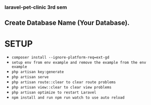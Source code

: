 ### laravel-pet-clinic 3rd sem
## Create Database Name (Your Database).

# SETUP

-   `composer install --ignore-platform-req=ext-gd`
-   `setup env from env example and remove the example from the env example`
-   `php artisan key:generate`
-   `php artisan serve`
-   `php artisan route::clear to clear route problems`
-   `php artisan view::clear to clear view problems`
-   `php artisan optimize to restart Laravel`
-   `npm install and run npm run watch to use auto reload`
